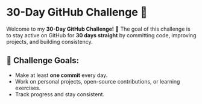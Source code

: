 # 30-Day GitHub Challenge 🚀
Welcome to my **30-Day GitHub Challenge!** 🎯 The goal of this challenge is to stay active on GitHub for **30 days straight** by committing code, improving projects, and building consistency.

## 📌 Challenge Goals:
- Make at least **one commit** every day.
- Work on personal projects, open-source contributions, or learning exercises.
- Track progress and stay consistent.
